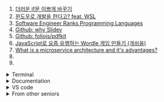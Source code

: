 1. [더러운 if문 이쁘게 바꾸기](https://youtu.be/PAR60O5aXTA)
1. [윈도우로 개발을 한다고? feat. WSL](https://youtu.be/7eVG4o8mS_I)
1. [Software Engineer Ranks Programming Languages](https://youtu.be/6FEYcBPBGOk)
1. [Github: why Slidev](https://sli.dev/guide/why.html)
1. [Github: foliojs/pdfkit](https://github.com/foliojs/pdfkit)
1. [JavaScript로 요즘 유행하는 Wordle 게임 만들기 (개쉬움)](https://youtu.be/npvrAzxgTOQ)
1. [What is a microservice architecture and it's advantages?](https://youtu.be/qYhRvH9tJKw)
1. []()
1. []()

<details>
<summary>Terminal</summary>

1. [github: faressoft/terminalizer](https://github.com/faressoft/terminalizer#installation)
1. [github: julienXX/terminal-notifier](https://github.com/julienXX/terminal-notifier)
1. [github: LazoCoder/Pokemon-Terminal](https://github.com/LazoCoder/Pokemon-Terminal)
1. [Warp Terminal - Sharing with a permalink](https://youtube.com/shorts/3Eemih6oa-0?feature=share)
1. [New _incredible_ mac OS terminal! (warp + starship + zsh)](https://youtu.be/NfggT5enF4o)
1. [charmbracelet/lipgloss](https://github.com/charmbracelet/lipgloss)
1. [Github: chalk/chalk](https://github.com/chalk/chalk)

</details>

<details>
<summary>Documentation</summary>

1. [Read the Docs tutorial¶](https://docs.readthedocs.io/en/stable/tutorial/)
1. [jsdoc/jsdoc](https://github.com/jsdoc/jsdoc)
1. [Gitbook - Walkthrough Tutorial](https://youtu.be/-RfWmoXE3z4)

</details>

<details>
<summary>VS code</summary>

1. [코딩시간을 절반으로 줄여주는 VSCode 9개 기능](https://youtu.be/mh-0twurNRE)
1. [Command Palette Magic 🪄 #vscode #coding #programming](https://youtube.com/shorts/LneOFLTH40Y?feature=share)

</details>

<details>
<summary>From other seniors</summary>

1. [오제이 튜브 - 좌절의 늪에서 빠져나오는 법](https://youtu.be/dPea5wnNTBY)
1. [포프 TV - 예민하다 못해 까탈스런 동료를 두면 좋은 점](https://youtu.be/f3uXSVXwK-M)
1. [링크드인 - 1인 개발자 전성시대](https://www.linkedin.com/posts/jehokim_1%EC%9D%B8-%EA%B0%9C%EB%B0%9C%EC%9E%90-%EC%A0%84%EC%84%B1%EC%8B%9C%EB%8C%80-activity-6975649975296802816-JbPI/?utm_source=share&utm_medium=member_android)
1. [정상우 - 개발자의 연봉 상승 모멘텀, 그리고 환상](https://pronist.dev/127)
1. [개발바닥 - 개발자들의 연봉이 공개된 세상](https://youtu.be/8g-f37hLe74)
1. [치얼스 헤나 - 테스트 코드 잘 짜는 프로그래머는 이걸 잘합니다](https://youtu.be/VygGrcq0VX0)
1. [흔한 신입개발자의 해고각 실수. 100%실화 역대급 썰 푼다...](https://youtu.be/v0SGkVi9hlA)
1. [컴공 선배 - 신입 때 실수하고 퇴사각 다들 재잖아요 | 신입 | 개발자 | 산업기능요원 | 군대 | 소마 | 스타트업 | 대기업 | 글로벌 |](https://youtu.be/VHZQNPxBdkk)
1. [치얼스 헤나 - 생계형 프리랜서 개발자의 솔직한 이야기. 일, 사람, 돈..](https://youtu.be/P0xprK7bOtA)
1. []()
1. []()
1. []()

</details>
